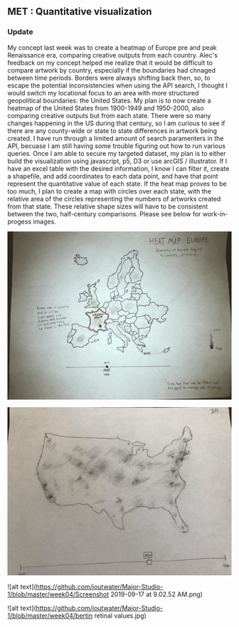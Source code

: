 ## MET : Quantitative visualization
### Update

My concept last week was to create a heatmap of Europe pre and peak Renaissance era, comparing creative outputs from each country. Alec's feedback on my concept helped me realize that it would be difficult to compare artwork by country, especially if the boundaries had chnaged between time periods. Borders were always shifting back then, so, to escape the potential inconsistencies when using the API search, I thought I would switch my locational focus to an area with more structured geopolitical boundaries: the United States. My plan is to now create a heatmap of the United States from 1900-1949 and 1950-2000, also comparing creative outputs but from each state. There were so many changes happening in the US during that century, so I am curious to see if there are any county-wide or state to state differences in artwork being created. I have run through a limited amount of search paramenters in the API, becuase I am still having some trouble figuring out how to run various queries. Once I am able to secure my targeted dataset, my plan is to either build the visualization using javascript, p5, D3 or use arcGIS / illustrator. If I have an excel table with the desired information, I know I can filter it, create a shapefile, and add coordinates to each data point, and have that point represent the quantitative value of each state. If the heat map proves to be too much, I plan to create a map with circles over each state, with the relative area of the circles representing the numbers of artworks created from that state. These relative shape sizes will have to be consistent between the two, half-century comparisons. Please see below for work-in-progess images.

![alt text](https://github.com/joutwater/Major-Studio-1/blob/master/week04/week03.jpg)

![alt text](https://github.com/joutwater/Major-Studio-1/blob/master/week04/unnamed.jpg)

![alt text](https://github.com/joutwater/Major-Studio-1/blob/master/week04/Screenshot 2019-09-17 at 9.02.52 AM.png)

![alt text](https://github.com/joutwater/Major-Studio-1/blob/master/week04/bertin retinal values.jpg)
